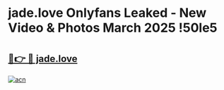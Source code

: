 # jade.love Onlyfans Leaked - New Video & Photos March 2025 !50le5

# <h2><a href="https://ozpp8i.iuczelnia.edu.pl?title=jade.love&ref=50le5">🔗👉 🔴 jade.love</a></h2>

[![acn](https://github.com/user-attachments/assets/0f9c940e-d8b0-45ae-aac7-cd30a18b3e1c)](https://ozpp8i.iuczelnia.edu.pl?title=jade.love&ref=50le5)

